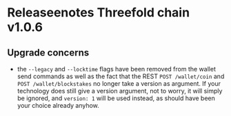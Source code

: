 # Releaseenotes Threefold chain v1.0.6

## Upgrade concerns

-   the `--legacy` and `--locktime` flags have been removed from the wallet send commands as well as the fact that the REST `POST /wallet/coin` and `POST /wallet/blockstakes` no longer take a version as argument. If your technology does still give a version argument, not to worry, it will simply be ignored, and `version: 1` will be used instead, as should have been your choice already anyhow.
